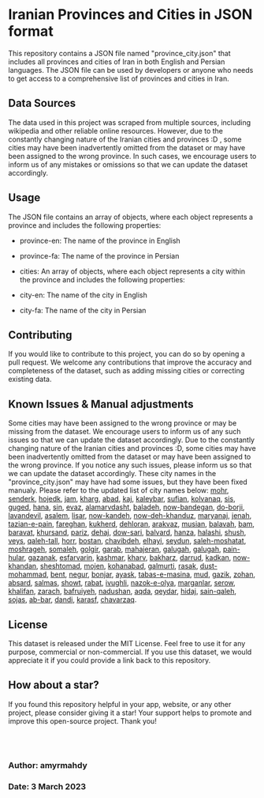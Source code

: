 # **Iranian Provinces and Cities in JSON format**

This repository contains a JSON file named "province_city.json" that includes all provinces and cities of Iran in both English and Persian languages. The JSON file can be used by developers or anyone who needs to get access to a comprehensive list of provinces and cities in Iran.

## **Data Sources**

The data used in this project was scraped from multiple sources, including wikipedia and other reliable online resources. However, due to the constantly changing nature of the Iranian cities and provinces :D , some cities may have been inadvertently omitted from the dataset or may have been assigned to the wrong province. In such cases, we encourage users to inform us of any mistakes or omissions so that we can update the dataset accordingly.



## **Usage**

The JSON file contains an array of objects, where each object represents a province and includes the following properties:

- province-en: The name of the province in English

- province-fa: The name of the province in Persian

- cities: An array of objects, where each object represents a city within the province and includes the following properties:

- city-en: The name of the city in English

- city-fa: The name of the city in Persian

## **Contributing**

If you would like to contribute to this project, you can do so by opening a pull request. We welcome any contributions that improve the accuracy and completeness of the dataset, such as adding missing cities or correcting existing data.

## **Known Issues & Manual adjustments**

Some cities may have been assigned to the wrong province or may be missing from the dataset. We encourage users to inform us of any such issues so that we can update the dataset accordingly.
Due to the constantly changing nature of the Iranian cities and provinces :D, some cities may have been inadvertently omitted from the dataset or may have been assigned to the wrong province. If you notice any such issues, please inform us so that we can update the dataset accordingly.
These city names in the "province_city.json" may have had some issues, but they have been fixed manualy. Please refer to the updated list of city names below:
[mohr](https://wikipedia-lurkmore-com.translate.goog/wiki/Mohr,_Fars?lang=en&_x_tr_sl=auto&_x_tr_tl=fa&_x_tr_hl=fa), 
[senderk](https://wikipedia-lurkmore-com.translate.goog/wiki/Senderk?lang=en&_x_tr_sl=auto&_x_tr_tl=fa&_x_tr_hl=fa), 
[hojedk](https://wikipedia-lurkmore-com.translate.goog/wiki/Hojedk?lang=en&_x_tr_sl=auto&_x_tr_tl=fa&_x_tr_hl=fa), 
[jam](https://wikipedia.lurkmore.com/wiki/Jam,_Iran?lang=en), 
[kharg](https://wikipedia.lurkmore.com/wiki/Kharg,_Iran?lang=en), 
[abad](https://wikipedia.lurkmore.com/wiki/Abad,_Bushehr?lang=en), 
[kaj](https://wikipedia.lurkmore.com/wiki/Kaj,_Chaharmahal_and_Bakhtiari?lang=en), 
[kaleybar](https://wikipedia.lurkmore.com/wiki/Kaleybar?lang=en), 
[sufian](https://wikipedia.lurkmore.com/wiki/Sufian?lang=en), 
[kolvanaq](https://wikipedia.lurkmore.com/wiki/Kolvanaq?lang=en), 
[sis](https://wikipedia.lurkmore.com/wiki/Sis,_Iran?lang=en), 
[guged](https://wikipedia.lurkmore.com/wiki/Guged?lang=en), 
[hana](https://wikipedia.lurkmore.com/wiki/Hana,_Iran?lang=en), 
[sin](https://wikipedia.lurkmore.com/wiki/Sin,_Iran?lang=en), 
[evaz](https://wikipedia.lurkmore.com/wiki/Evaz?lang=en), 
[alamarvdasht](https://wikipedia.lurkmore.com/wiki/Alamarvdasht?lang=en), 
[baladeh](https://wikipedia.lurkmore.com/wiki/Baladeh,_Fars?lang=en), 
[now-bandegan](https://wikipedia.lurkmore.com/wiki/Now_Bandegan?lang=en), 
[do-borji](https://wikipedia.lurkmore.com/wiki/Do_Borji,_Fars?lang=en), 
[lavandevil](https://wikipedia.lurkmore.com/wiki/Lavandevil?lang=en), 
[asalem](https://wikipedia.lurkmore.com/wiki/Asalem?lang=en), 
[lisar](https://wikipedia.lurkmore.com/wiki/Lisar?lang=en), 
[now-kandeh](https://wikipedia.lurkmore.com/wiki/Now_Kandeh?lang=en), 
[now-deh-khanduz](https://wikipedia.lurkmore.com/wiki/Now_Kandeh?lang=en), 
[maryanaj](https://wikipedia.lurkmore.com/wiki/Maryanaj?lang=en), 
[jenah](https://wikipedia.lurkmore.com/wiki/Jenah?lang=en), 
[tazian-e-pain](https://wikipedia.lurkmore.com/wiki/Tazian-e_Pain?lang=en), 
[fareghan](https://wikipedia.lurkmore.com/wiki/Fareghan?lang=en), 
[kukherd](https://wikipedia.lurkmore.com/wiki/Kukherd?lang=en), 
[dehloran](https://wikipedia.lurkmore.com/wiki/Dehloran?lang=en), 
[arakvaz](https://wikipedia.lurkmore.com/wiki/Arakvaz?lang=en), 
[musian](https://wikipedia.lurkmore.com/wiki/Musian?lang=en), 
[balavah](https://wikipedia.lurkmore.com/wiki/Balavah?lang=en), 
[bam](https://wikipedia.lurkmore.com/wiki/Bam,_Iran?lang=en), 
[baravat](https://wikipedia.lurkmore.com/wiki/Baravat?lang=en), 
[khursand](https://wikipedia.lurkmore.com/wiki/Khursand?lang=en), 
[pariz](https://wikipedia.lurkmore.com/wiki/Pariz?lang=en), 
[dehaj](https://wikipedia.lurkmore.com/wiki/Dehaj?lang=en), 
[dow-sari](https://wikipedia.lurkmore.com/wiki/Dow_Sari?lang=en), 
[balvard](https://wikipedia.lurkmore.com/wiki/Balvard?lang=en), 
[hanza](https://wikipedia.lurkmore.com/wiki/Hanza,_Rabor?lang=en), 
[halashi](https://wikipedia.lurkmore.com/wiki/Halashi,_Iran?lang=en), 
[shush](https://wikipedia.lurkmore.com/wiki/Shush,_Iran?lang=en), 
[veys](https://wikipedia.lurkmore.com/wiki/Veys?lang=en), 
[qaleh-tall](https://wikipedia.lurkmore.com/wiki/Qaleh_Tall?lang=en), 
[horr](https://wikipedia.lurkmore.com/wiki/Horr,_Iran?lang=en), 
[bostan](https://wikipedia.lurkmore.com/wiki/Bostan,_Iran?lang=en), 
[chavibdeh](https://wikipedia.lurkmore.com/wiki/Chavibdeh?lang=en), 
[elhayi](https://wikipedia.lurkmore.com/wiki/Elhayi?lang=en), 
[seydun](https://wikipedia.lurkmore.com/wiki/Seydun?lang=en), 
[saleh-moshatat](https://wikipedia.lurkmore.com/wiki/Saleh_Moshatat?lang=en), 
[moshrageh](https://wikipedia.lurkmore.com/wiki/Moshrageh,_Ramshir?lang=en), 
[somaleh](https://wikipedia.lurkmore.com/wiki/Somaleh?lang=en), 
[golgir](https://wikipedia.lurkmore.com/wiki/Golgir?lang=en), 
[garab](https://wikipedia.lurkmore.com/wiki/Garab,_Lorestan?lang=en), 
[mahajeran](https://wikipedia.lurkmore.com/wiki/Mahajeran,_Markazi?lang=en), 
[galugah](https://wikipedia.lurkmore.com/wiki/Galugah?lang=en), 
[galugah](https://wikipedia.lurkmore.com/wiki/Galugah,_Babol?lang=en), 
[pain-hular](https://wikipedia.lurkmore.com/wiki/Pain_Hular?lang=en), 
[gazanak](https://wikipedia.lurkmore.com/wiki/Gazanak?lang=en), 
[esfarvarin](https://wikipedia.lurkmore.com/wiki/Esfarvarin?lang=en), 
[kashmar](https://wikipedia.lurkmore.com/wiki/Kashmar?lang=en), 
[kharv](https://wikipedia.lurkmore.com/wiki/Kharv?lang=en), 
[bakharz](https://wikipedia.lurkmore.com/wiki/Bakharz?lang=en), 
[darrud](https://wikipedia.lurkmore.com/wiki/Darrud?lang=en), 
[kadkan](https://wikipedia.lurkmore.com/wiki/Kadkan?lang=en), 
[now-khandan](https://wikipedia.lurkmore.com/wiki/Now_Khandan?lang=en), 
[sheshtomad](https://wikipedia.lurkmore.com/wiki/Sheshtomad?lang=en), 
[mojen](https://wikipedia.lurkmore.com/wiki/Mojen?lang=en), 
[kohanabad](https://wikipedia.lurkmore.com/wiki/Kohanabad?lang=en), 
[galmurti](https://wikipedia.lurkmore.com/wiki/Galmurti?lang=en), 
[rasak](https://wikipedia.lurkmore.com/wiki/Rasak?lang=en), 
[dust-mohammad](https://wikipedia.lurkmore.com/wiki/Dust_Mohammad?lang=en), 
[bent](https://wikipedia.lurkmore.com/wiki/Bent,_Iran?lang=en), 
[negur](https://wikipedia.lurkmore.com/wiki/Negur?lang=en), 
[bonjar](https://wikipedia.lurkmore.com/wiki/Bonjar?lang=en), 
[ayask](https://wikipedia.lurkmore.com/wiki/Ayask?lang=en), 
[tabas-e-masina](https://wikipedia.lurkmore.com/wiki/Tabas-e_Masina?lang=en), 
[mud](https://wikipedia.lurkmore.com/wiki/Mud,_Iran?lang=en), 
[gazik](https://wikipedia.lurkmore.com/wiki/Gazik,_Darmian?lang=en), 
[zohan](https://wikipedia.lurkmore.com/wiki/Zohan?lang=en), 
[absard](https://wikipedia.lurkmore.com/wiki/Absard?lang=en), 
[salmas](https://wikipedia.lurkmore.com/wiki/Salmas?lang=en), 
[showt](https://wikipedia.lurkmore.com/wiki/Showt?lang=en), 
[rabat](https://wikipedia.lurkmore.com/wiki/Rabat,_Iran?lang=en), 
[ivughli](https://wikipedia.lurkmore.com/wiki/Ivughli?lang=en), 
[nazok-e-olya](https://wikipedia.lurkmore.com/wiki/Nazok-e_Olya?lang=en), 
[marganlar](https://www.google.com/maps/place/Marganlar,+West+Azerbaijan+Province/@39.1431069,44.9473858,14z/data=!3m1!4b1!4m6!3m5!1s0x40146b2c0eb55dc5:0x22793eb11bfea023!8m2!3d39.1519192!4d44.9541255!16s%2Fg%2F11dy682_r), 
[serow](https://wikipedia.lurkmore.com/wiki/Serow,_Iran?lang=en), 
[khalifan](https://wikipedia.lurkmore.com/wiki/Khalifan,_Mahabad?lang=en), 
[zarach](https://wikipedia.lurkmore.com/wiki/Zarach,_Iran?lang=en), 
[bafruiyeh](https://wikipedia.lurkmore.com/wiki/Bafruiyeh?lang=en), 
[nadushan](https://wikipedia.lurkmore.com/wiki/Nadushan?lang=en), 
[aqda](https://wikipedia.lurkmore.com/wiki/Aqda?lang=en), 
[qeydar](https://wikipedia.lurkmore.com/wiki/Qeydar?lang=en), 
[hidaj](https://wikipedia.lurkmore.com/wiki/Hidaj?lang=en), 
[sain-qaleh](https://wikipedia.lurkmore.com/wiki/Sain_Qaleh?lang=en), 
[sojas](https://wikipedia.lurkmore.com/wiki/Sojas?lang=en), 
[ab-bar](https://wikipedia.lurkmore.com/wiki/Ab_Bar?lang=en), 
[dandi](https://wikipedia.lurkmore.com/wiki/Dandi,_Iran?lang=en), 
[karasf](https://wikipedia.lurkmore.com/wiki/Karasf?lang=en), 
[chavarzaq](https://wikipedia.lurkmore.com/wiki/Armaghankhaneh?lang=en).



## **License**

This dataset is released under the MIT License. Feel free to use it for any purpose, commercial or non-commercial. If you use this dataset, we would appreciate it if you could provide a link back to this repository.


## **How about a star?**

If you found this repository helpful in your app, website, or any other project, please consider giving it a star! Your support helps to promote and improve this open-source project. Thank you!




<br />
<br />
     
    
  


### Author: amyrmahdy

### Date: 3 March 2023

